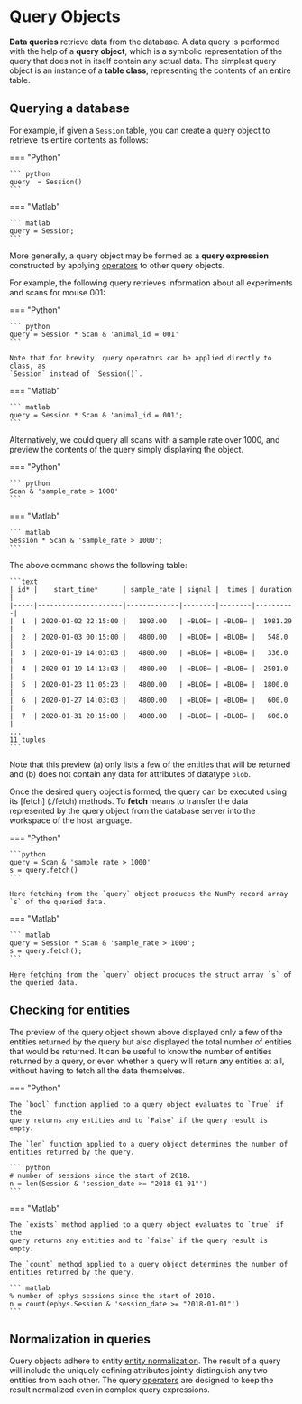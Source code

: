 # Query Objects

**Data queries** retrieve data from the database. A data query is performed with the
  help of a **query object**, which is a symbolic representation of the query that does
  not in itself contain any actual data. The simplest query object is an instance of
  a **table class**, representing the contents of an entire table.

## Querying a database

For example, if given a `Session` table, you can
create a query object to retrieve its entire contents as follows:

=== "Python"

    ``` python
    query  = Session()
    ```

=== "Matlab"

    ``` matlab
    query = Session;
    ```

More generally, a query object may be formed as a **query expression**
constructed by applying [operators](../operators.md) to other query objects.

For example, the following query retrieves information about all
experiments and scans for mouse 001:

=== "Python"

    ``` python
    query = Session * Scan & 'animal_id = 001'
    ```

    Note that for brevity, query operators can be applied directly to class, as
    `Session` instead of `Session()`.

=== "Matlab"

    ``` matlab
    query = Session * Scan & 'animal_id = 001';
    ```

Alternatively, we could query all scans with a sample rate over 1000, and preview the
contents of the query simply displaying the object. 

=== "Python"

    ``` python
    Scan & 'sample_rate > 1000'
    ```

=== "Matlab"

    ``` matlab
    Session * Scan & 'sample_rate > 1000';
    ```

The above command shows the following table:

    ```text
    | id* |    start_time*      | sample_rate | signal |  times | duration |
    |-----|---------------------|-------------|--------|--------|----------| 
    |  1  | 2020-01-02 22:15:00 |   1893.00   | =BLOB= | =BLOB= |  1981.29 |
    |  2  | 2020-01-03 00:15:00 |   4800.00   | =BLOB= | =BLOB= |   548.0  |
    |  3  | 2020-01-19 14:03:03 |   4800.00   | =BLOB= | =BLOB= |   336.0  |
    |  4  | 2020-01-19 14:13:03 |   4800.00   | =BLOB= | =BLOB= |  2501.0  |
    |  5  | 2020-01-23 11:05:23 |   4800.00   | =BLOB= | =BLOB= |  1800.0  |
    |  6  | 2020-01-27 14:03:03 |   4800.00   | =BLOB= | =BLOB= |   600.0  |
    |  7  | 2020-01-31 20:15:00 |   4800.00   | =BLOB= | =BLOB= |   600.0  |
    ...
    11 tuples
    ```

Note that this preview (a) only lists a few of the entities that will be returned and 
(b) does not contain any data for attributes of datatype `blob`.

Once the desired query object is formed, the query can be executed using its [fetch]
(./fetch) methods. To **fetch** means to transfer the data represented by the query
object from the database server into the workspace of the host language.

=== "Python"
    
    ```python
    query = Scan & 'sample_rate > 1000'
    s = query.fetch()
    ```

    Here fetching from the `query` object produces the NumPy record array
    `s` of the queried data.

=== "Matlab"

    ``` matlab
    query = Session * Scan & 'sample_rate > 1000';
    s = query.fetch();
    ```

    Here fetching from the `query` object produces the struct array `s` of
    the queried data.

## Checking for entities

The preview of the query object shown above displayed only a few of the entities
returned by the query but also displayed the total number of entities that would be
returned. It can be useful to know the number of entities returned by a query, or even
whether a query will return any entities at all, without having to fetch all the data
themselves.

=== "Python"

    The `bool` function applied to a query object evaluates to `True` if the
    query returns any entities and to `False` if the query result is empty.

    The `len` function applied to a query object determines the number of
    entities returned by the query.

    ``` python
    # number of sessions since the start of 2018.
    n = len(Session & 'session_date >= "2018-01-01"')
    ```

=== "Matlab"

    The `exists` method applied to a query object evaluates to `true` if the
    query returns any entities and to `false` if the query result is empty.

    The `count` method applied to a query object determines the number of
    entities returned by the query.

    ``` matlab
    % number of ephys sessions since the start of 2018.
    n = count(ephys.Session & 'session_date >= "2018-01-01"')
    ```

## Normalization in queries

Query objects adhere to entity [entity normalization](../normalization). The result of a
query will include the uniquely defining attributes jointly distinguish any two
entities from each other. The query [operators](../operators) are designed to keep the
result normalized even in complex query expressions.
